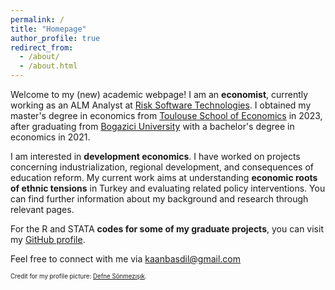 ```yaml
---
permalink: /
title: "Homepage"
author_profile: true
redirect_from: 
  - /about/
  - /about.html
---
```

Welcome to my (new) academic webpage! I am an **economist**, currently working as an ALM Analyst at [Risk Software Technologies](https://www.riskturk.com/EN/). I obtained my master's degree in economics from [Toulouse School of Economics](http://tse-fr.eu/) in 2023, after graduating from [Bogazici University](https://econ.bogazici.edu.tr/) with a bachelor's degree in economics in 2021.

I am interested in **development economics**. I have worked on projects concerning industrialization, regional development, and consequences of education reform. My current work aims at understanding **economic roots of ethnic tensions** in Turkey and evaluating related policy interventions. You can find further information about my background and research through relevant pages.

For the R and STATA **codes for some of my graduate projects**, you can visit my [GitHub profile](https://github.com/bkbasdil).

Feel free to connect with me via [kaanbasdil@gmail.com](mailto:kaanbasdil@gmail.com)

<sup><sub> Credit for my profile picture: [Defne Sönmezışık](https://www.instagram.com/defnenin.filmrulosu/).<sub><sup>
